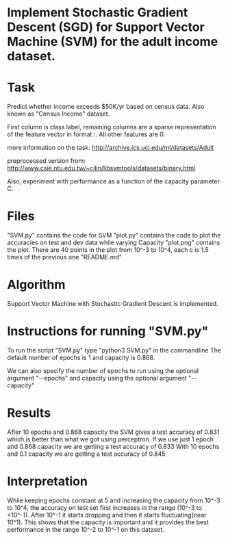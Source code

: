 # Implement Stochastic Gradient Descent (SGD) for Support Vector Machine (SVM) for the adult income dataset.


Task
=============================================================================================================
Predict whether income exceeds $50K/yr based on census data. Also known as "Census Income" dataset.

First column is class label, remaining columns are a sparse representation
of the feature vector in format <feature>:<value>.  All other features are 0.

more information on the task:
http://archive.ics.uci.edu/ml/datasets/Adult

preprocessed version from: 
http://www.csie.ntu.edu.tw/~cjlin/libsvmtools/datasets/binary.html

Also, experiment with performance as a function of the capacity parameter C.


Files
=============================================================================================================
"SVM.py" contains the code for SVM
"plot.py" contains the code to plot the accuracies on test and dev data while varying Capacity
"plot.png" contains the plot. There are 40 points in the plot from 10^-3 to 10^4, each c is 1.5 times of the previous one
"README.md"


Algorithm
=============================================================================================================
Support Vector Machine with Stochastic Gradient Descent is implemented.


Instructions for running "SVM.py"
=============================================================================================================
To run the script "SVM.py" type "python3 SVM.py" in the commandline
The default number of epochs is 1 and capacity is 0.868.

We can also specify the number of epochs to run using the optional argument "--epochs" and
capacity using the optional argument "--capacity"


Results
=============================================================================================================
After 10 epochs and 0.868 capacity the SVM gives a test accuracy of 0.831 which is better than what we got using perceptron.
If we use just 1 epoch and 0.868 capacity we are getting a test accuracy of 0.833
With 10 epochs and 0.1 capacity we are getting a test accuracy of 0.845


Interpretation
=============================================================================================================
While keeping epochs constant at 5 and increasing the capacity from 10^-3 to 10^4, the accuracy on test set first increases in the range (10^-3 to <10^-1).
After 10^-1 it starts dropping and then it starts fluctuating(near 10^1). This shows that the capacity is important and 
it provides the best performance in the range 10^-2 to 10^-1 on this dataset.  
